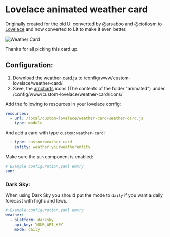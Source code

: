 # Lovelace animated weather card

Originally created for the [old UI](https://community.home-assistant.io/t/custom-ui-weather-state-card-with-a-question/23008) converted by @arsaboo and @ciotlosm to [Lovelace](https://community.home-assistant.io/t/custom-ui-weather-state-card-with-a-question/23008/291) and now converted to Lit to make it even better.

![Weather Card](https://community-home-assistant-assets.s3.amazonaws.com/original/2X/b/bfc33a394c9cffd891028cc7efffd3b78f741d05.gif)

Thanks for all picking this card up.

## Configuration:

1. Download the [weather-card.js](https://raw.githubusercontent.com/bramkragten/custom-ui/master/weather-card/weather-card.js) to /config/www/custom-lovelace/weather-card/.
2. Save, the [amcharts](https://www.amcharts.com/free-animated-svg-weather-icons/) icons (The contents of the folder "animated") under /config/www/custom-lovelace/weather-card/icons/ 

Add the following to resources in your lovelace config:
```yaml
resources:
  - url: /local/custom-lovelace/weather-card/weather-card.js
    type: module
```

And add a card with type `custom:weather-card`:
```yaml
  - type: custom:weather-card
    entity: weather.yourweatherentity
```
Make sure the `sun` component is enabled:
```yaml
# Example configuration.yaml entry
sun:
```
### Dark Sky:
When using Dark Sky you should put the mode to `daily` if you want a daily forecast with highs and lows.
```yaml
# Example configuration.yaml entry
weather:
  - platform: darksky
    api_key: YOUR_API_KEY
    mode: daily
```
